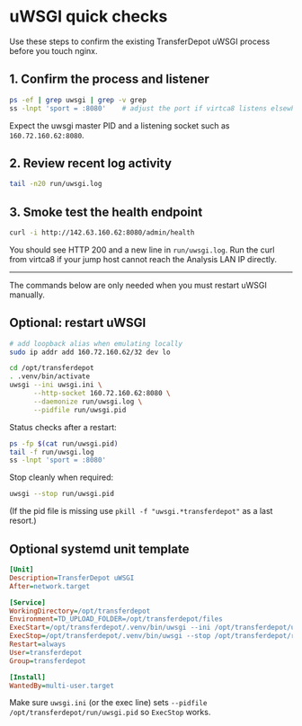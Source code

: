 # uWSGI quick checks

Use these steps to confirm the existing TransferDepot uWSGI process before you touch nginx.

## 1. Confirm the process and listener
```bash
ps -ef | grep uwsgi | grep -v grep
ss -lnpt 'sport = :8080'    # adjust the port if virtca8 listens elsewhere
```
Expect the uwsgi master PID and a listening socket such as `160.72.160.62:8080`.

## 2. Review recent log activity
```bash
tail -n20 run/uwsgi.log
```

## 3. Smoke test the health endpoint
```bash
curl -i http://142.63.160.62:8080/admin/health
```
You should see HTTP 200 and a new line in `run/uwsgi.log`. Run the curl from virtca8 if your jump host cannot reach the Analysis LAN IP directly.

---

The commands below are only needed when you must restart uWSGI manually.

## Optional: restart uWSGI
```bash
# add loopback alias when emulating locally
sudo ip addr add 160.72.160.62/32 dev lo

cd /opt/transferdepot
. .venv/bin/activate
uwsgi --ini uwsgi.ini \
      --http-socket 160.72.160.62:8080 \
      --daemonize run/uwsgi.log \
      --pidfile run/uwsgi.pid
```

Status checks after a restart:
```bash
ps -fp $(cat run/uwsgi.pid)
tail -f run/uwsgi.log
ss -lnpt 'sport = :8080'
```

Stop cleanly when required:
```bash
uwsgi --stop run/uwsgi.pid
```
(If the pid file is missing use `pkill -f "uwsgi.*transferdepot"` as a last resort.)

## Optional systemd unit template
```ini
[Unit]
Description=TransferDepot uWSGI
After=network.target

[Service]
WorkingDirectory=/opt/transferdepot
Environment=TD_UPLOAD_FOLDER=/opt/transferdepot/files
ExecStart=/opt/transferdepot/.venv/bin/uwsgi --ini /opt/transferdepot/uwsgi.ini --http-socket 160.72.160.62:8080
ExecStop=/opt/transferdepot/.venv/bin/uwsgi --stop /opt/transferdepot/run/uwsgi.pid
Restart=always
User=transferdepot
Group=transferdepot

[Install]
WantedBy=multi-user.target
```
Make sure `uwsgi.ini` (or the exec line) sets `--pidfile /opt/transferdepot/run/uwsgi.pid` so `ExecStop` works.
